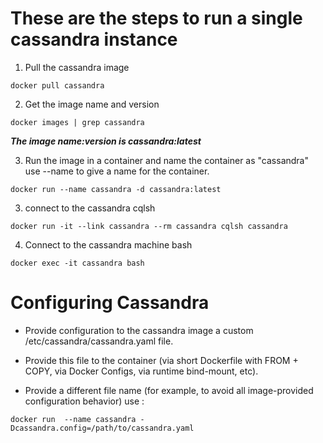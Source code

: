 These are the steps to run a single cassandra instance
======================================================

1) Pull the cassandra image
```
docker pull cassandra
```

2) Get the image name and version
```
docker images | grep cassandra
```

**_The image name:version  is cassandra:latest_**

3) Run the image in a container and name the container as "cassandra" use --name to give a name for the container.

```
docker run --name cassandra -d cassandra:latest
```

3) connect to the cassandra cqlsh

```
docker run -it --link cassandra --rm cassandra cqlsh cassandra
```

4) Connect to the cassandra machine bash
```
docker exec -it cassandra bash
```

Configuring Cassandra
======================

* Provide configuration to the cassandra image a custom /etc/cassandra/cassandra.yaml file.

* Provide this file to the container (via short Dockerfile with FROM + COPY, via Docker Configs, via runtime bind-mount, etc).

* Provide a different file name (for example, to avoid all image-provided configuration behavior) use :
```
docker run  --name cassandra -Dcassandra.config=/path/to/cassandra.yaml
```

